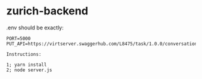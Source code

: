 # zurich-backend

.env should be exactly:

```
PORT=5000
PUT_API=https://virtserver.swaggerhub.com/L8475/task/1.0.0/conversation/;

Instructions:

1; yarn install
2; node server.js
